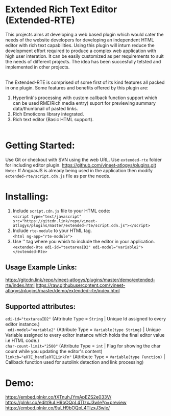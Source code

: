 # Extended Rich Text Editor (Extended-RTE)
This projects aims at developing a web based plugin which would cater the needs of the website
developers for developing an independent HTML editor with rich text capabilities. Using this plugin
will inturn reduce the development effort required to produce a complex web application with high user
interation. It can be easily customized as per requirements to suit the needs of different projects. The
idea has been succesfully tetsted and implemented in other projects.<br/><br/>

The Extended-RTE is comprised of some first of its kind features all packed in one plugin. Some
features and benefits offered by this plugin are:<br/>
1. Hyperlink's processing with custom callback function support which can be used RME(Rich media entry) suport for previewing summary data/thumbnail of pasted links.<br/>
2. Rich Emoticons library integrated.<br/>
4. Rich text editor (Basic HTML support).<br/><br/>

# Getting Started:<br/>
Use Git or checkout with SVN using the web URL. Use `extended-rte` folder for including editor plugin.
https://github.com/vineet-atlogys/plugins.git
`Note:` If AnguarJS is already being used in the application then modify `extended-rte/script.cdn.js` file as per the needs.

# Installing:<br/>
1. Include `script.cdn.js` file to your HTML code:<br/>
    `<script type="text/javascript" src="https://gitcdn.link/repo/vineet-atlogys/plugins/master/extended-rte/script.cdn.js"></script>`<br/>
2. Include `rte-module` to your HTML tag.<br/>
    `<html ng-app="rte-module">`<br/>
3. Use '<extended-Rte>' tag where you whish to include the editor in your application.<br/>
    `<extended-Rte edi-id="textareaID2" edi-model="variable2"></extended-Rte>`<br/>

## Usage Example Links:<br/>
https://gitcdn.link/repo/vineet-atlogys/plugins/master/demo/extended-rte/index.html
https://raw.githubusercontent.com/vineet-atlogys/plugins/master/demo/extended-rte/index.html

## Supported attributes:<br/>
`edi-id="textareaID2"` (Attribute Type = `String` | Unique Id assigned to every editor instance.)<br/>
` edi-model="variable2"` (Attribute Type = `Variable(type String)` | Unique Variable assigned to every editor instance which holds the final editor value i.e HTML code.)<br/>
`char-count-limit="2500"` (Attribute Type = `int` | Flag for showing the char count while you updating the editor's content)<br/>
`linkcb="eRTE_handleRTELinkFn"` (Attribute Type = `Variable(type Function)` | Callback function used for autolink detection and link processing)<br/>

# Demo:<br/>
https://embed.plnkr.co/tXTnuhJYmApEZS2e033V/<br/>
https://plnkr.co/edit/9uLH9bOQpL4TIzxJ3wle?p=preview<br/>
https://embed.plnkr.co/9uLH9bOQpL4TIzxJ3wle/
